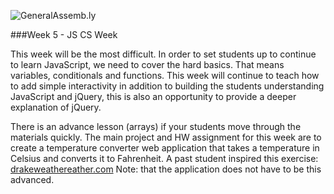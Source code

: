 ![GeneralAssemb.ly](https://github.com/generalassembly/ga-ruby-on-rails-for-devs/raw/master/images/ga.png "GeneralAssemb.ly")

###Week 5 - JS CS Week

This week will be the most difficult. In order to set students up to continue to learn  JavaScript, we need to cover the hard basics. That means variables, conditionals and functions. This week will continue to teach how to add simple interactivity in addition to building the students understanding JavaScript and jQuery, this is also an opportunity to provide a deeper explanation of jQuery.

There is an advance lesson (arrays) if your students move through the materials quickly.
The main project and HW assignment for this week are to create a temperature converter web application that takes a temperature in Celsius and converts it to Fahrenheit. A past student inspired this exercise: [drakeweathereather.com](http://www.drakeweather.com) Note: that the application does not have to be this advanced.
